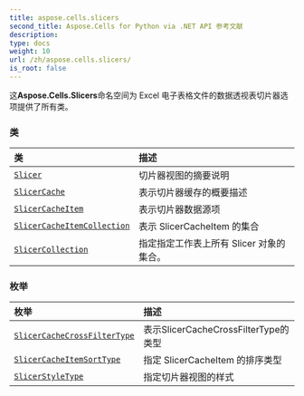 ```yaml
---
title: aspose.cells.slicers
second_title: Aspose.Cells for Python via .NET API 参考文献
description:
type: docs
weight: 10
url: /zh/aspose.cells.slicers/
is_root: false
---
```

这**Aspose.Cells.Slicers**命名空间为 Excel 电子表格文件的数据透视表切片器选项提供了所有类。

### 类
|类|描述|
| :- | :- |
| [`Slicer`](/cells/python-net/zh/aspose.cells.slicers/slicer) |切片器视图的摘要说明|
| [`SlicerCache`](/cells/python-net/zh/aspose.cells.slicers/slicercache) |表示切片器缓存的概要描述|
| [`SlicerCacheItem`](/cells/python-net/zh/aspose.cells.slicers/slicercacheitem) |表示切片器数据源项|
| [`SlicerCacheItemCollection`](/cells/python-net/zh/aspose.cells.slicers/slicercacheitemcollection) |表示 SlicerCacheItem 的集合|
| [`SlicerCollection`](/cells/python-net/zh/aspose.cells.slicers/slicercollection) |指定指定工作表上所有 Slicer 对象的集合。|


### 枚举
|枚举|描述|
| :- | :- |
| [`SlicerCacheCrossFilterType`](/cells/python-net/zh/aspose.cells.slicers/slicercachecrossfiltertype) |表示SlicerCacheCrossFilterType的类型|
| [`SlicerCacheItemSortType`](/cells/python-net/zh/aspose.cells.slicers/slicercacheitemsorttype) |指定 SlicerCacheItem 的排序类型|
| [`SlicerStyleType`](/cells/python-net/zh/aspose.cells.slicers/slicerstyletype) |指定切片器视图的样式|


